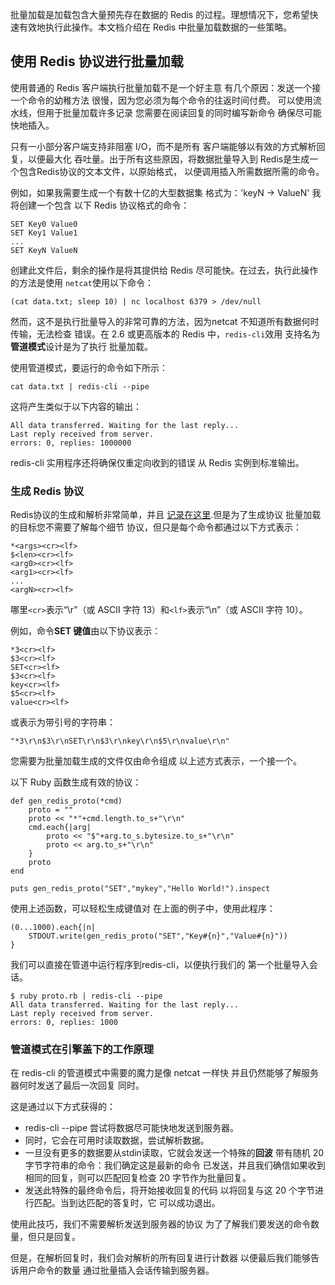 批量加载是加载包含大量预先存在数据的 Redis 的过程。理想情况下，您希望快速有效地执行此操作。本文档介绍在 Redis 中批量加载数据的一些策略。

## 使用 Redis 协议进行批量加载

使用普通的 Redis 客户端执行批量加载不是一个好主意
有几个原因：发送一个接一个命令的幼稚方法
很慢，因为您必须为每个命令的往返时间付费。
可以使用流水线，但用于批量加载许多记录
您需要在阅读回复的同时编写新命令
确保尽可能快地插入。

只有一小部分客户端支持非阻塞 I/O，而不是所有
客户端能够以有效的方式解析回复，以便最大化
吞吐量。出于所有这些原因，将数据批量导入到
Redis是生成一个包含Redis协议的文本文件，以原始格式，
以便调用插入所需数据所需的命令。

例如，如果我需要生成一个有数十亿的大型数据集
格式为：'keyN -> ValueN' 我将创建一个包含
以下 Redis 协议格式的命令：

    SET Key0 Value0
    SET Key1 Value1
    ...
    SET KeyN ValueN

创建此文件后，剩余的操作是将其提供给 Redis
尽可能快。在过去，执行此操作的方法是使用
`netcat`使用以下命令：

    (cat data.txt; sleep 10) | nc localhost 6379 > /dev/null

然而，这不是执行批量导入的非常可靠的方法，因为netcat
不知道所有数据何时传输，无法检查
错误。在 2.6 或更高版本的 Redis 中，`redis-cli`效用
支持名为**管道模式**设计是为了执行
批量加载。

使用管道模式，要运行的命令如下所示：

    cat data.txt | redis-cli --pipe

这将产生类似于以下内容的输出：

    All data transferred. Waiting for the last reply...
    Last reply received from server.
    errors: 0, replies: 1000000

redis-cli 实用程序还将确保仅重定向收到的错误
从 Redis 实例到标准输出。

### 生成 Redis 协议

Redis协议的生成和解析非常简单，并且
[记录在这里](/topics/protocol).但是为了生成协议
批量加载的目标您不需要了解每个细节
协议，但只是每个命令都通过以下方式表示：

    *<args><cr><lf>
    $<len><cr><lf>
    <arg0><cr><lf>
    <arg1><cr><lf>
    ...
    <argN><cr><lf>

哪里`<cr>`表示“\r”（或 ASCII 字符 13）和`<lf>`表示“\n”（或 ASCII 字符 10）。

例如，命令**SET 键值**由以下协议表示：

    *3<cr><lf>
    $3<cr><lf>
    SET<cr><lf>
    $3<cr><lf>
    key<cr><lf>
    $5<cr><lf>
    value<cr><lf>

或表示为带引号的字符串：

    "*3\r\n$3\r\nSET\r\n$3\r\nkey\r\n$5\r\nvalue\r\n"

您需要为批量加载生成的文件仅由命令组成
以上述方式表示，一个接一个。

以下 Ruby 函数生成有效的协议：

    def gen_redis_proto(*cmd)
        proto = ""
        proto << "*"+cmd.length.to_s+"\r\n"
        cmd.each{|arg|
            proto << "$"+arg.to_s.bytesize.to_s+"\r\n"
            proto << arg.to_s+"\r\n"
        }
        proto
    end

    puts gen_redis_proto("SET","mykey","Hello World!").inspect

使用上述函数，可以轻松生成键值对
在上面的例子中，使用此程序：

    (0...1000).each{|n|
        STDOUT.write(gen_redis_proto("SET","Key#{n}","Value#{n}"))
    }

我们可以直接在管道中运行程序到redis-cli，以便执行我们的
第一个批量导入会话。

    $ ruby proto.rb | redis-cli --pipe
    All data transferred. Waiting for the last reply...
    Last reply received from server.
    errors: 0, replies: 1000

### 管道模式在引擎盖下的工作原理

在 redis-cli 的管道模式中需要的魔力是像 netcat 一样快
并且仍然能够了解服务器何时发送了最后一次回复
同时。

这是通过以下方式获得的：

*   redis-cli --pipe 尝试将数据尽可能快地发送到服务器。
*   同时，它会在可用时读取数据，尝试解析数据。
*   一旦没有更多的数据要从stdin读取，它就会发送一个特殊的**回波**
    带有随机 20 字节字符串的命令：我们确定这是最新的命令
    已发送，并且我们确信如果收到相同的回复，则可以匹配回复检查
    20 字节作为批量回复。
*   发送此特殊的最终命令后，将开始接收回复的代码
    以将回复与这 20 个字节进行匹配。当到达匹配的答复时，它
    可以成功退出。

使用此技巧，我们不需要解析发送到服务器的协议
为了了解我们要发送的命令数量，但只是回复。

但是，在解析回复时，我们会对解析的所有回复进行计数器
以便最后我们能够告诉用户命令的数量
通过批量插入会话传输到服务器。
